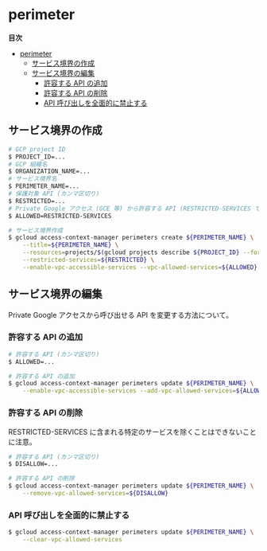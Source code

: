 # perimeter

**目次**

<!-- TOC -->

- [perimeter](#perimeter)
    - [サービス境界の作成](#サービス境界の作成)
    - [サービス境界の編集](#サービス境界の編集)
        - [許容する API の追加](#許容する-api-の追加)
        - [許容する API の削除](#許容する-api-の削除)
        - [API 呼び出しを全面的に禁止する](#api-呼び出しを全面的に禁止する)

<!-- /TOC -->

## サービス境界の作成

```bash
# GCP project ID
$ PROJECT_ID=...
# GCP 組織名
$ ORGANIZATION_NAME=...
# サービス境界名
$ PERIMETER_NAME=...
# 保護対象 API (カンマ区切り)
$ RESTRICTED=...
# Private Google アクセス (GCE 等) から許容する API (RESTRICTED-SERVICES で、保護対象 API のみの呼び出しに制限する)
$ ALLOWED=RESTRICTED-SERVICES

# サービス境界作成
$ gcloud access-context-manager perimeters create ${PERIMETER_NAME} \
    --title=${PERIMETER_NAME} \
    --resources=projects/$(gcloud projects describe ${PROJECT_ID} --format 'value(projectNumber)') \
    --restricted-services=${RESTRICTED} \
    --enable-vpc-accessible-services --vpc-allowed-services=${ALLOWED}
```

## サービス境界の編集

Private Google アクセスから呼び出せる API を変更する方法について。

### 許容する API の追加

```bash
# 許容する API (カンマ区切り)
$ ALLOWED=...

# 許容する API の追加
$ gcloud access-context-manager perimeters update ${PERIMETER_NAME} \
    --enable-vpc-accessible-services --add-vpc-allowed-services=${ALLOWED}
```

### 許容する API の削除

RESTRICTED-SERVICES に含まれる特定のサービスを除くことはできないことに注意。

```bash
# 許容する API (カンマ区切り)
$ DISALLOW=...

# 許容する API の削除
$ gcloud access-context-manager perimeters update ${PERIMETER_NAME} \
    --remove-vpc-allowed-services=${DISALLOW}
```

### API 呼び出しを全面的に禁止する

```bash
$ gcloud access-context-manager perimeters update ${PERIMETER_NAME} \
    --clear-vpc-allowed-services
```
